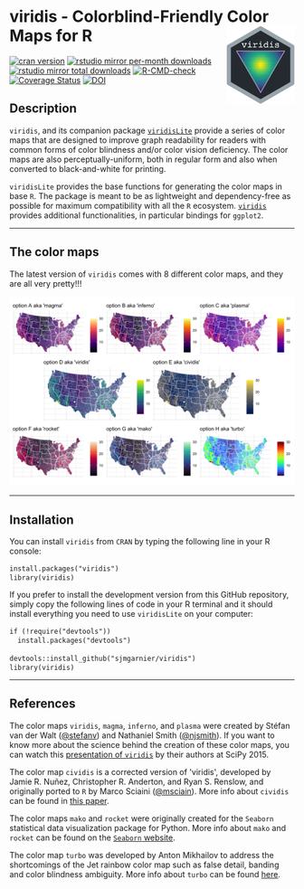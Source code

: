 # viridis - Colorblind-Friendly Color Maps for R <img src="man/figures/logo.png" align="right" alt="" width="120" />

[![cran version](http://www.r-pkg.org/badges/version/viridis)](https://cran.r-project.org/package=viridis)
[![rstudio mirror per-month downloads](http://cranlogs.r-pkg.org/badges/viridis)](https://github.com/metacran/cranlogs.app)
[![rstudio mirror total downloads](http://cranlogs.r-pkg.org/badges/grand-total/viridis?color=yellowgreen)](https://github.com/metacran/cranlogs.app)
[![R-CMD-check](https://github.com/sjmgarnier/viridis/workflows/R-CMD-check/badge.svg)](https://github.com/sjmgarnier/viridis/actions)
[![Coverage Status](https://img.shields.io/codecov/c/github/sjmgarnier/viridis/master.svg)](https://codecov.io/github/sjmgarnier/viridis?branch=master)
[![DOI](https://zenodo.org/badge/39225838.svg)](https://zenodo.org/badge/latestdoi/39225838)


## Description

`viridis`, and its companion package [`viridisLite`](https://cran.r-project.org/package=viridisLite) 
provide a series of color maps that are designed to improve graph readability 
for readers with common forms of color blindness and/or color vision deficiency. 
The color maps are also perceptually-uniform, both in regular form and also when 
converted to black-and-white for printing. 

`viridisLite` provides the base functions for generating the color maps in base 
`R`. The package is meant to be as lightweight and dependency-free as possible 
for maximum compatibility with all the `R` ecosystem. [`viridis`](https://cran.r-project.org/package=viridis)
provides additional functionalities, in particular bindings for `ggplot2`.

---

## The color maps

The latest version of `viridis` comes with 8 different color maps, and they are 
all very pretty!!!

![Sample image](man/figures/maps.png)

---

## Installation

You can install `viridis` from `CRAN` by typing the following line in your R 
console:

```{r}
install.packages("viridis")
library(viridis)
```

If you prefer to install the development version from this GitHub repository,
simply copy the following lines of code in your R terminal and it should install 
everything you need to use `viridisLite` on your computer: 

```{r}
if (!require("devtools")) 
  install.packages("devtools")

devtools::install_github("sjmgarnier/viridis")
library(viridis)
```

---

## References

The color maps `viridis`, `magma`, `inferno`, and `plasma` were created by 
Stéfan van der Walt ([@stefanv](https://github.com/stefanv)) and Nathaniel Smith ([@njsmith](https://github.com/njsmith)). If you want to know more about the 
science behind the creation of these color maps, you can watch this 
[presentation of `viridis`](https://youtu.be/xAoljeRJ3lU) by their authors at 
SciPy 2015. 

The color map `cividis` is a corrected version of 'viridis', developed by 
Jamie R. Nuñez, Christopher R. Anderton, and Ryan S. Renslow, and originally 
ported to `R` by Marco Sciaini ([@msciain](https://github.com/marcosci)). More 
info about `cividis` can be found in 
[this paper](https://journals.plos.org/plosone/article?id=10.1371/journal.pone.0199239).

The color maps `mako` and `rocket` were originally created for the `Seaborn` 
statistical data visualization package for Python. More info about `mako` and 
`rocket` can be found on the 
[`Seaborn` website](https://seaborn.pydata.org/tutorial/color_palettes.html).

The color map `turbo` was developed by Anton Mikhailov to address the 
shortcomings of the Jet rainbow color map such as false detail, banding and 
color blindness ambiguity. More info about `turbo` can be found
[here](https://ai.googleblog.com/2019/08/turbo-improved-rainbow-colormap-for.html).
